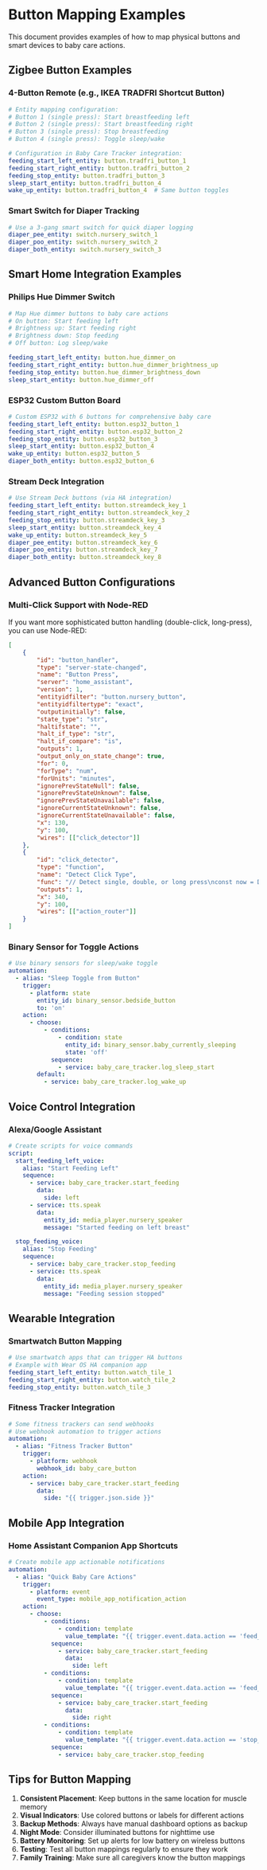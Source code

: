 # Button Mapping Examples

This document provides examples of how to map physical buttons and smart devices to baby care actions.

## Zigbee Button Examples

### 4-Button Remote (e.g., IKEA TRADFRI Shortcut Button)
```yaml
# Entity mapping configuration:
# Button 1 (single press): Start breastfeeding left
# Button 2 (single press): Start breastfeeding right  
# Button 3 (single press): Stop breastfeeding
# Button 4 (single press): Toggle sleep/wake

# Configuration in Baby Care Tracker integration:
feeding_start_left_entity: button.tradfri_button_1
feeding_start_right_entity: button.tradfri_button_2
feeding_stop_entity: button.tradfri_button_3
sleep_start_entity: button.tradfri_button_4
wake_up_entity: button.tradfri_button_4  # Same button toggles
```

### Smart Switch for Diaper Tracking
```yaml
# Use a 3-gang smart switch for quick diaper logging
diaper_pee_entity: switch.nursery_switch_1
diaper_poo_entity: switch.nursery_switch_2
diaper_both_entity: switch.nursery_switch_3
```

## Smart Home Integration Examples

### Philips Hue Dimmer Switch
```yaml
# Map Hue dimmer buttons to baby care actions
# On button: Start feeding left
# Brightness up: Start feeding right
# Brightness down: Stop feeding
# Off button: Log sleep/wake

feeding_start_left_entity: button.hue_dimmer_on
feeding_start_right_entity: button.hue_dimmer_brightness_up
feeding_stop_entity: button.hue_dimmer_brightness_down
sleep_start_entity: button.hue_dimmer_off
```

### ESP32 Custom Button Board
```yaml
# Custom ESP32 with 6 buttons for comprehensive baby care
feeding_start_left_entity: button.esp32_button_1
feeding_start_right_entity: button.esp32_button_2
feeding_stop_entity: button.esp32_button_3
sleep_start_entity: button.esp32_button_4
wake_up_entity: button.esp32_button_5
diaper_both_entity: button.esp32_button_6
```

### Stream Deck Integration
```yaml
# Use Stream Deck buttons (via HA integration)
feeding_start_left_entity: button.streamdeck_key_1
feeding_start_right_entity: button.streamdeck_key_2
feeding_stop_entity: button.streamdeck_key_3
sleep_start_entity: button.streamdeck_key_4
wake_up_entity: button.streamdeck_key_5
diaper_pee_entity: button.streamdeck_key_6
diaper_poo_entity: button.streamdeck_key_7
diaper_both_entity: button.streamdeck_key_8
```

## Advanced Button Configurations

### Multi-Click Support with Node-RED
If you want more sophisticated button handling (double-click, long-press), you can use Node-RED:

```json
[
    {
        "id": "button_handler",
        "type": "server-state-changed",
        "name": "Button Press",
        "server": "home_assistant",
        "version": 1,
        "entityidfilter": "button.nursery_button",
        "entityidfiltertype": "exact",
        "outputinitially": false,
        "state_type": "str",
        "haltifstate": "",
        "halt_if_type": "str",
        "halt_if_compare": "is",
        "outputs": 1,
        "output_only_on_state_change": true,
        "for": 0,
        "forType": "num",
        "forUnits": "minutes",
        "ignorePrevStateNull": false,
        "ignorePrevStateUnknown": false,
        "ignorePrevStateUnavailable": false,
        "ignoreCurrentStateUnknown": false,
        "ignoreCurrentStateUnavailable": false,
        "x": 130,
        "y": 100,
        "wires": [["click_detector"]]
    },
    {
        "id": "click_detector",
        "type": "function",
        "name": "Detect Click Type",
        "func": "// Detect single, double, or long press\nconst now = Date.now();\nconst lastClick = context.get('lastClick') || 0;\nconst clickCount = context.get('clickCount') || 0;\n\nif (now - lastClick < 500) {\n    // Double click\n    context.set('clickCount', clickCount + 1);\n    if (clickCount === 1) {\n        msg.payload = { action: 'double_click' };\n        context.set('clickCount', 0);\n        return msg;\n    }\n} else {\n    // Single click (after delay to check for double)\n    context.set('clickCount', 1);\n    context.set('lastClick', now);\n    \n    setTimeout(() => {\n        if (context.get('clickCount') === 1) {\n            node.send({ payload: { action: 'single_click' } });\n            context.set('clickCount', 0);\n        }\n    }, 500);\n}\n\nreturn null;",
        "outputs": 1,
        "x": 340,
        "y": 100,
        "wires": [["action_router"]]
    }
]
```

### Binary Sensor for Toggle Actions
```yaml
# Use binary sensors for sleep/wake toggle
automation:
  - alias: "Sleep Toggle from Button"
    trigger:
      - platform: state
        entity_id: binary_sensor.bedside_button
        to: 'on'
    action:
      - choose:
          - conditions:
              - condition: state
                entity_id: binary_sensor.baby_currently_sleeping
                state: 'off'
            sequence:
              - service: baby_care_tracker.log_sleep_start
        default:
          - service: baby_care_tracker.log_wake_up
```

## Voice Control Integration

### Alexa/Google Assistant
```yaml
# Create scripts for voice commands
script:
  start_feeding_left_voice:
    alias: "Start Feeding Left"
    sequence:
      - service: baby_care_tracker.start_feeding
        data:
          side: left
      - service: tts.speak
        data:
          entity_id: media_player.nursery_speaker
          message: "Started feeding on left breast"

  stop_feeding_voice:
    alias: "Stop Feeding"
    sequence:
      - service: baby_care_tracker.stop_feeding
      - service: tts.speak
        data:
          entity_id: media_player.nursery_speaker
          message: "Feeding session stopped"
```

## Wearable Integration

### Smartwatch Button Mapping
```yaml
# Use smartwatch apps that can trigger HA buttons
# Example with Wear OS HA companion app
feeding_start_left_entity: button.watch_tile_1
feeding_start_right_entity: button.watch_tile_2
feeding_stop_entity: button.watch_tile_3
```

### Fitness Tracker Integration
```yaml
# Some fitness trackers can send webhooks
# Use webhook automation to trigger actions
automation:
  - alias: "Fitness Tracker Button"
    trigger:
      - platform: webhook
        webhook_id: baby_care_button
    action:
      - service: baby_care_tracker.start_feeding
        data:
          side: "{{ trigger.json.side }}"
```

## Mobile App Integration

### Home Assistant Companion App Shortcuts
```yaml
# Create mobile app actionable notifications
automation:
  - alias: "Quick Baby Care Actions"
    trigger:
      - platform: event
        event_type: mobile_app_notification_action
    action:
      - choose:
          - conditions:
              - condition: template
                value_template: "{{ trigger.event.data.action == 'feed_left' }}"
            sequence:
              - service: baby_care_tracker.start_feeding
                data:
                  side: left
          - conditions:
              - condition: template
                value_template: "{{ trigger.event.data.action == 'feed_right' }}"
            sequence:
              - service: baby_care_tracker.start_feeding
                data:
                  side: right
          - conditions:
              - condition: template
                value_template: "{{ trigger.event.data.action == 'stop_feeding' }}"
            sequence:
              - service: baby_care_tracker.stop_feeding
```

## Tips for Button Mapping

1. **Consistent Placement**: Keep buttons in the same location for muscle memory
2. **Visual Indicators**: Use colored buttons or labels for different actions
3. **Backup Methods**: Always have manual dashboard options as backup
4. **Night Mode**: Consider illuminated buttons for nighttime use
5. **Battery Monitoring**: Set up alerts for low battery on wireless buttons
6. **Testing**: Test all button mappings regularly to ensure they work
7. **Family Training**: Make sure all caregivers know the button mappings
